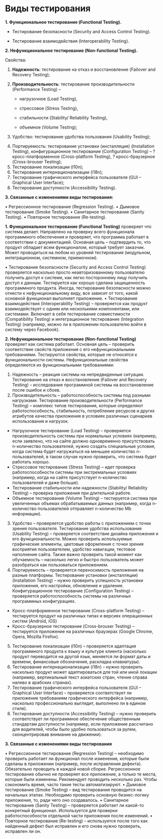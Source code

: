 Виды тестирования 
=======

**1. Функциональное тестирование (Functional Testing).**

- Тестирование безопасности (Security and Access Control Testing).

- Тестирование взаимодействия (Interoperability Testing).

**2. Нефункциональное тестирование (Non-functional Testing).**

Свойства:

1) **Надежность**: тестирование на отказ и восстановление (Failover and Recovery Testing);
 
2) **Производительность**: тестирование производительности (Performance Testing) – 

     - нагрузочное (Load Testing), 

     - стрессовое (Stress Testing), 

     - стабильности (Stability/ Reliability Testing), 

     - объемное (Volume Testing);

3) Удобство: тестирование удобства пользования (Usability Testing);

4.	Портируемость: тестирование установки (инсталляция) (Installation Testing), конфигурационное тестирование (Configuration Testing) – 
?	кросс-платформенное (Cross-platform Testing),
?	кросс-браузерное (Cross-brouser Testing);
5.	Тестирование локализации (l10n);
6.	Тестирование интернационализации (i18n);
7.	Тестирование графического интерфейса пользователя (GUI – Graphical User Interface);
8.	Тестирование доступности (Accessibility Testing).

**3. Связанные с изменениями виды тестирования:**

•	Регрессионное тестирование (Regression Testing).
•	Дымовое тестирование (Smoke Testing).
•	Санитарное тестирование (Sanity Testing).
•	Повторное тестирование (Re-testing).

**1. Функциональное тестирование (Functional Testing)** проверяет что система делает. Направлено на проверку всего функционала программного обеспечения и проверяет, что программа работает в соответствии с документацией. Основная цель – подтвердить то, что продукт обладает всем функционалом, который требует заказчик. Может проводиться на любом из уровней тестирования (модульном, интеграционном, системном, приемочном).

•	Тестирование безопасности (Security and Access Control Testing) проверяется насколько просто неавторизованному пользователю получить доступ к системе, как легко постороннему лицу получить доступ к данным. Тестируется как хорошо сделана защищенность программного продукта.  Иногда, тестирование безопасности можно отнести к нефункциональному виду, все зависит от того, какой основной функционал выполняет приложение.
•	Тестирование взаимодействия (Interoperability Testing) – проверяется как продукт взаимодействует с одним или несколькими компонентами, или системами. Включает в себя тестирование совместимости (Compatibility Testing) и интеграционное тестирование (Integration Testing) (например, можно ли в приложении пользователю войти в систему через Facebook).

**2.  Нефункциональное тестирование (Non-functional Testing)** проверяет как система работает. Основная цель – проверить соответствие свойств приложения с его нефункциональными требованиями. Тестируются свойства, которые не относятся к функциональности системы.                      Нефункциональные свойства определяются их функциональными требованиями:
1)	Надежность – реакция системы на непредвиденные ситуации. 
     Тестирование на отказ и восстановление (Failover and Recovery Testing) – исследование программной системы на восстановление после ошибок и сбоев.
2)	Производительность – работоспособность системы под разными нагрузками.
     Тестирование производительности (Performance Testing) – комплекс типов тестирования, которые определяют работоспособность, стабильность, потребление ресурсов и других атрибутов качества приложения в условиях различных сценариев использования и нагрузок.
-	Нагрузочное тестирование (Load Testing) – проверяется производительность системы при нормальных условиях (например, если заявлено, что на сайте должно одновременно присутствовать n-количество пользователей, нужно создать специальные условия, когда система будет нагружаться на меньшее количество n-пользователей, в таком случае нужно проверить, что система будет работать хорошо. 
-	Стрессовое тестирование (Stress Testing) – идет проверка работоспособности системы при экстремальных условиях (например, когда на сайте присутствует n-количество пользователей и даже больше).  
-	Тестирование стабильности или надежности (Stability/ Reliability Testing) – проверка приложения при длительной работе.
-	Объемное тестирование (Volume Testing) – тестируется система при увеличенных объемах обрабатываемых данных (например, когда n-количество пользователей отправляет n-количество Mb информации).

3)	Удобство – проверяется удобство работы с приложением с точки зрения пользователя.
     Тестирование удобства использования (Usability Testing) – проверяется соответствие дизайна приложения и его функциональности. Можно проверить используемые графические элементы, цветовые оформления с точки зрения восприятия пользователем, удобство навигации, тестовое наполнение сайта. Также важно проверить такой момент как обучаемость – насколько легко и быстро пользователь может разобраться как пользоваться приложением. 
4)	Портируемость – проверяется переносимость приложения на разные платформы.
     Тестирование установки (инсталляции) (Installation Testing) – нужно проверить успешность установки приложения, его настройки, обновление и удаление.
     Конфигурационное тестирование (Configuration Testing) – проверяется работоспособность системы на различных программных конфигурациях.
-	Кросс-платформенное тестирование (Cross-platform Testing) – тестируется продукт на различных типах и версиях операционных систем (Android, iOS)
-	Кросс-браузерное тестирование (Cross-brouser Testing) – тестируется приложение на различных браузерах (Google Chrome, Opera, Mozilla Firefox). 

5)	Тестирование локализации (l10n) – проверяется адаптация программного продукта к языку и культуре клиента (насколько продукт переводится на другой язык, меняется ли формат даты и времени, финансовые обозначения, раскладка клавиатуры).
6)	Тестирование интернационализации (i18n) – нужно проверить насколько продукт может адаптироваться для той или иной локации (например, вертикальный текст азиатских стран, чтение справа налево в арабских странах).
7)	Тестирование графического интерфейса пользователя (GUI – Graphical User Interface) – проверяется соответствует ли приложение требованиям графического интерфейса (например, насколько профессионально выглядит, выполнено ли в едином стиле).
8)	Тестирование доступности (Accessibility Testing) – нужно проверить соответствует ли программное обеспечение общественным стандартам доступности (например, если приложение рассчитано для водителей, чтобы было удобно пользоваться за рулем, сконцентрировав внимание на движении).

**3. Связанные с изменениями виды тестирования**

•	Регрессионное тестирование (Regression Testing) – необходимо проверить работает ли функционал после изменения, которые были сделаны в приложении (например, после исправления дефекта). Обязательно проводить в каждой новой сборке. Регрессионное тестирование обычно не проверяет все приложение, а только те места, которые были изменены. Рекомендует проводить несколько раз. Чтобы сэкономить время, часто такие тесты автоматизируют. 
•	Дымовое тестирование (Smoke Testing) – вид тестирования проводится на начальных этапах. Необходимо проверить основную бизнес-логику приложения, то, ради чего оно создавалось.
•	Санитарное тестирование (Sanity Testing) – проверяется работает ли какой-то конкретный функционал. Используется для проверки работоспособности отдельной части приложения после изменений. 
•	Повторное тестирование (Re-testing) – используется после того как найденный дефект был исправлен и его снова нужно проверить, исправлен ли он. 
